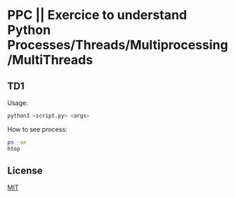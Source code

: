 # PPC || Exercice to understand Python Processes/Threads/Multiprocessing/MultiThreads  

## TD1
Usage: 
```bash
python3 <script.py> <args>
```

How to see process:

```bash
ps -ax 
htop
```


## License

[MIT](https://google.fr/)
